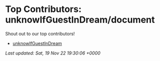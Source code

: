 # Top Contributors: unknowIfGuestInDream/document
Shout out to our top contributors!

- [unknowIfGuestInDream](https://github.com/unknowIfGuestInDream)


_Last updated: Sat, 19 Nov 22 19:30:06 +0000_